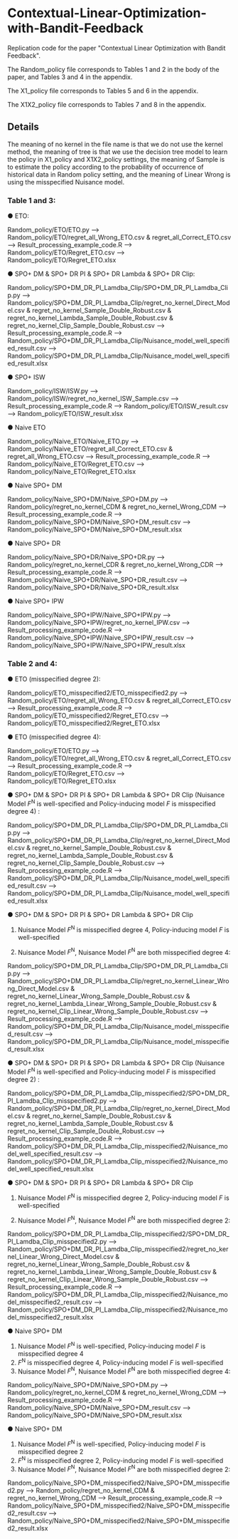 # Contextual-Linear-Optimization-with-Bandit-Feedback
Replication code for the paper "Contextual Linear Optimization with Bandit Feedback".

The Random_policy file corresponds to Tables 1 and 2 in the body of the paper, and Tables 3 and 4 in the appendix.

The X1_policy file corresponds to Tables 5 and 6 in the appendix.

The X1X2_policy file corresponds to Tables 7 and 8 in the appendix.

## Details

The meaning of no kernel in the file name is that we do not use the kernel method, the meaning of tree is that we use the decision tree model to learn the policy in X1_policy and X1X2_policy settings, the meaning of Sample is to estimate the policy according to the probability of occurrence of historical data in Random policy setting, and the meaning of Linear Wrong is using the misspecified Nuisance model.

### Table 1 and 3:

● ETO: 

Random_policy/ETO/ETO.py --> Random_policy/ETO/regret_all_Wrong_ETO.csv & regret_all_Correct_ETO.csv --> Result_processing_example_code.R --> Random_policy/ETO/Regret_ETO.csv --> Random_policy/ETO/Regret_ETO.xlsx

● SPO+ DM & SPO+ DR PI & SPO+ DR Lambda & SPO+ DR Clip: 

Random_policy/SPO+DM_DR_PI_Lamdba_Clip/SPO+DM_DR_PI_Lamdba_Clip.py --> Random_policy/SPO+DM_DR_PI_Lamdba_Clip/regret_no_kernel_Direct_Model.csv & regret_no_kernel_Sample_Double_Robust.csv & regret_no_kernel_Lambda_Sample_Double_Robust.csv & regret_no_kernel_Clip_Sample_Double_Robust.csv --> Result_processing_example_code.R --> Random_policy/SPO+DM_DR_PI_Lamdba_Clip/Nuisance_model_well_specified_result.csv --> Random_policy/SPO+DM_DR_PI_Lamdba_Clip/Nuisance_model_well_specified_result.xlsx

● SPO+ ISW

Random_policy/ISW/ISW.py --> Random_policy/ISW/regret_no_kernel_ISW_Sample.csv --> Result_processing_example_code.R --> Random_policy/ETO/ISW_result.csv --> Random_policy/ETO/ISW_result.xlsx

● Naive ETO

Random_policy/Naive_ETO/Naive_ETO.py --> Random_policy/Naive_ETO/regret_all_Correct_ETO.csv & regret_all_Wrong_ETO.csv --> Result_processing_example_code.R --> Random_policy/Naive_ETO/Regret_ETO.csv --> Random_policy/Naive_ETO/Regret_ETO.xlsx

● Naive SPO+ DM

Random_policy/Naive_SPO+DM/Naive_SPO+DM.py --> Random_policy/regret_no_kernel_CDM & regret_no_kernel_Wrong_CDM --> Result_processing_example_code.R --> Random_policy/Naive_SPO+DM/Naive_SPO+DM_result.csv --> Random_policy/Naive_SPO+DM/Naive_SPO+DM_result.xlsx

● Naive SPO+ DR

Random_policy/Naive_SPO+DR/Naive_SPO+DR.py --> Random_policy/regret_no_kernel_CDR & regret_no_kernel_Wrong_CDR --> Result_processing_example_code.R --> Random_policy/Naive_SPO+DR/Naive_SPO+DR_result.csv --> Random_policy/Naive_SPO+DR/Naive_SPO+DR_result.xlsx

● Naive SPO+ IPW

Random_policy/Naive_SPO+IPW/Naive_SPO+IPW.py --> Random_policy/Naive_SPO+IPW/regret_no_kernel_IPW.csv --> Result_processing_example_code.R --> Random_policy/Naive_SPO+IPW/Naive_SPO+IPW_result.csv --> Random_policy/Naive_SPO+IPW/Naive_SPO+IPW_result.xlsx

### Table 2 and 4:

● ETO (misspecified degree 2): 

Random_policy/ETO_misspecified2/ETO_misspecified2.py --> Random_policy/ETO/regret_all_Wrong_ETO.csv & regret_all_Correct_ETO.csv --> Result_processing_example_code.R --> Random_policy/ETO_misspecified2/Regret_ETO.csv --> Random_policy/ETO_misspecified2/Regret_ETO.xlsx

● ETO (misspecified degree 4): 

Random_policy/ETO/ETO.py --> Random_policy/ETO/regret_all_Wrong_ETO.csv & regret_all_Correct_ETO.csv --> Result_processing_example_code.R --> Random_policy/ETO/Regret_ETO.csv --> Random_policy/ETO/Regret_ETO.xlsx

● SPO+ DM & SPO+ DR PI & SPO+ DR Lambda & SPO+ DR Clip (Nuisance Model $F^{\text{N}}$ is well-specified and Policy-inducing model $F$ is misspecified degree 4) : 

Random_policy/SPO+DM_DR_PI_Lamdba_Clip/SPO+DM_DR_PI_Lamdba_Clip.py --> Random_policy/SPO+DM_DR_PI_Lamdba_Clip/regret_no_kernel_Direct_Model.csv & regret_no_kernel_Sample_Double_Robust.csv & regret_no_kernel_Lambda_Sample_Double_Robust.csv & regret_no_kernel_Clip_Sample_Double_Robust.csv --> Result_processing_example_code.R --> Random_policy/SPO+DM_DR_PI_Lamdba_Clip/Nuisance_model_well_specified_result.csv --> Random_policy/SPO+DM_DR_PI_Lamdba_Clip/Nuisance_model_well_specified_result.xlsx

● SPO+ DM & SPO+ DR PI & SPO+ DR Lambda & SPO+ DR Clip 

1. Nuisance Model $F^{\text{N}}$ is misspecified degree 4, Policy-inducing model $F$ is well-specified 

2. Nuisance Model $F^{\text{N}}$, Nuisance Model $F^{\text{N}}$ are both misspecified degree 4: 

Random_policy/SPO+DM_DR_PI_Lamdba_Clip/SPO+DM_DR_PI_Lamdba_Clip.py --> Random_policy/SPO+DM_DR_PI_Lamdba_Clip/regret_no_kernel_Linear_Wrong_Direct_Model.csv &  regret_no_kernel_Linear_Wrong_Sample_Double_Robust.csv & regret_no_kernel_Lambda_Linear_Wrong_Sample_Double_Robust.csv & regret_no_kernel_Clip_Linear_Wrong_Sample_Double_Robust.csv --> Result_processing_example_code.R --> Random_policy/SPO+DM_DR_PI_Lamdba_Clip/Nuisance_model_misspecified_result.csv --> Random_policy/SPO+DM_DR_PI_Lamdba_Clip/Nuisance_model_misspecified_result.xlsx

● SPO+ DM & SPO+ DR PI & SPO+ DR Lambda & SPO+ DR Clip (Nuisance Model $F^{\text{N}}$ is well-specified and Policy-inducing model $F$ is misspecified degree 2) : 

Random_policy/SPO+DM_DR_PI_Lamdba_Clip_misspecified2/SPO+DM_DR_PI_Lamdba_Clip_misspecified2.py --> Random_policy/SPO+DM_DR_PI_Lamdba_Clip/regret_no_kernel_Direct_Model.csv & regret_no_kernel_Sample_Double_Robust.csv & regret_no_kernel_Lambda_Sample_Double_Robust.csv & regret_no_kernel_Clip_Sample_Double_Robust.csv --> Result_processing_example_code.R --> Random_policy/SPO+DM_DR_PI_Lamdba_Clip_misspecified2/Nuisance_model_well_specified_result.csv --> Random_policy/SPO+DM_DR_PI_Lamdba_Clip_misspecified2/Nuisance_model_well_specified_result.xlsx

● SPO+ DM & SPO+ DR PI & SPO+ DR Lambda & SPO+ DR Clip 

1. Nuisance Model $F^{\text{N}}$ is misspecified degree 2, Policy-inducing model $F$ is well-specified 

2. Nuisance Model $F^{\text{N}}$, Nuisance Model $F^{\text{N}}$ are both misspecified degree 2: 

Random_policy/SPO+DM_DR_PI_Lamdba_Clip_misspecified2/SPO+DM_DR_PI_Lamdba_Clip_misspecified2.py --> Random_policy/SPO+DM_DR_PI_Lamdba_Clip_misspecified2/regret_no_kernel_Linear_Wrong_Direct_Model.csv &  regret_no_kernel_Linear_Wrong_Sample_Double_Robust.csv & regret_no_kernel_Lambda_Linear_Wrong_Sample_Double_Robust.csv & regret_no_kernel_Clip_Linear_Wrong_Sample_Double_Robust.csv --> Result_processing_example_code.R --> Random_policy/SPO+DM_DR_PI_Lamdba_Clip_misspecified2/Nuisance_model_misspecified2_result.csv --> Random_policy/SPO+DM_DR_PI_Lamdba_Clip_misspecified2/Nuisance_model_misspecified2_result.xlsx

● Naive SPO+ DM 

1. Nuisance Model $F^{\text{N}}$ is well-specified, Policy-inducing model $F$ is misspecified degree 4
2. $F^{\text{N}}$ is misspecified degree 4, Policy-inducing model $F$ is well-specified
3. Nuisance Model $F^{\text{N}}$, Nuisance Model $F^{\text{N}}$ are both misspecified degree 4:

Random_policy/Naive_SPO+DM/Naive_SPO+DM.py --> Random_policy/regret_no_kernel_CDM & regret_no_kernel_Wrong_CDM --> Result_processing_example_code.R --> Random_policy/Naive_SPO+DM/Naive_SPO+DM_result.csv --> Random_policy/Naive_SPO+DM/Naive_SPO+DM_result.xlsx

● Naive SPO+ DM 

1. Nuisance Model $F^{\text{N}}$ is well-specified, Policy-inducing model $F$ is misspecified degree 2
2. $F^{\text{N}}$ is misspecified degree 2, Policy-inducing model $F$ is well-specified
3. Nuisance Model $F^{\text{N}}$, Nuisance Model $F^{\text{N}}$ are both misspecified degree 2:

Random_policy/Naive_SPO+DM_misspecified2/Naive_SPO+DM_misspecified2.py --> Random_policy/regret_no_kernel_CDM & regret_no_kernel_Wrong_CDM --> Result_processing_example_code.R --> Random_policy/Naive_SPO+DM_misspecified2/Naive_SPO+DM_misspecified2_result.csv --> Random_policy/Naive_SPO+DM_misspecified2/Naive_SPO+DM_misspecified2_result.xlsx



